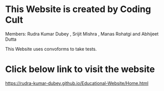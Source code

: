 # This Website is created by Coding Cult
Members:  Rudra Kumar Dubey , Srijit Mishra , Manas Rohatgi and Abhijeet Dutta

This Website uses convoforms to take tests.

# Click below link to visit the website

https://rudra-kumar-dubey.github.io/Educational-Website/Home.html
